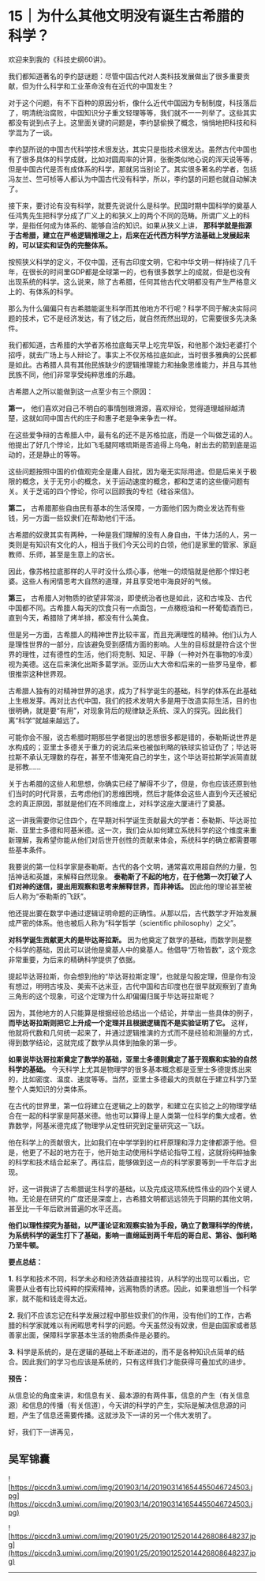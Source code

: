 # 15｜为什么其他文明没有诞生古希腊的科学？

欢迎来到我的《科技史纲60讲》。

我们都知道著名的李约瑟谜题：尽管中国古代对人类科技发展做出了很多重要贡献，但为什么科学和工业革命没有在近代的中国发生？

对于这个问题，有不下百种的原因分析，像什么近代中国因为专制制度，科技落后了，明清统治腐败，中国知识分子重文轻理等等，我们就不一一列举了。这些其实都没有说到点子上。这里面关键的问题是，李约瑟偷换了概念，悄悄地把科技和科学混为了一谈。

李约瑟所说的中国古代科学技术很发达，其实只是指技术很发达。虽然古代中国也有了很多具体的科学成就，比如对圆周率的计算，张衡类似地心说的浑天说等等，但是中国古代是否有成体系的科学，那就另当别论了。其实很多著名的学者，包括冯友兰、竺可桢等人都认为中国古代没有科学，所以，李约瑟的问题也就自动解决了。

接下来，要讨论有没有科学，就要先说说什么是科学。民国时期中国科学的奠基人任鸿隽先生把科学分成了广义上的和狭义上的两个不同的范畴。所谓广义上的科学，是指任何成为体系的、能够自洽的知识。如果从狭义上讲， **那科学就是指源于古希腊，建立在严格逻辑推理之上，后来在近代西方科学方法基础上发展起来的，可以证实和证伪的完整体系。**

按照狭义科学的定义，不仅中国，还有古印度文明，它和中华文明一样持续了几千年，在很长的时间里GDP都是全球第一的，也有很多数学上的成就，但是也没有出现系统的科学。这么说来，除了古希腊，任何其他古代文明都没有产生严格意义上的、有体系的科学。

那么为什么偏偏只有古希腊能诞生科学而其他地方不行呢？科学不同于解决实际问题的技术，它不是经济发达，有了钱之后，就自然而然出现的，它需要很多先决条件。

我们都知道，古希腊的大学者苏格拉底每天早上吃完早饭，和他那个泼妇老婆打个招呼，就去广场上与人辩论了。事实上不仅苏格拉底如此，当时很多雅典的公民都是如此。古希腊人具有其他民族缺少的逻辑推理能力和抽象思维能力，并且与其他民族不同，他们非常享受纯粹思维的乐趣。

古希腊人之所以能做到这一点至少有三个原因：

 **第一，** 他们喜欢对自己不明白的事情刨根溯源，喜欢辩论，觉得道理越辩越清楚，这就如同中国古代的庄子和惠子老是争来争去一样。

在这些爱争辩的古希腊人中，最有名的还不是苏格拉底，而是一个叫做芝诺的人。他提出了好几个悖论，比如飞毛腿阿喀琉斯是否追得上乌龟，射出去的箭到底是运动的，还是静止的等等。

这些问题按照中国的价值观完全是庸人自扰，因为毫无实际用途。但是后来关于极限的概念，关于无穷小的概念，关于运动速度的概念，都和芝诺的这些傻问题有关。关于芝诺的四个悖论，你可以回顾我的专栏《硅谷来信》。

 **第二，** 古希腊那些自由民有基本的生活保障，一方面他们因为商业发达而有些钱，另一方面一些奴隶们在帮助他们干活。

古希腊的奴隶其实有两种，一种是我们理解的没有人身自由，干体力活的人，另一类则是有知识有文化的人，相当于我们今天公司的白领，他们是家里的管家、家庭教师、乐师，甚至是生意上的店长。

因此，像苏格拉底那样的人平时没什么烦心事，他唯一的烦恼就是他那个悍妇老婆。这些人有闲情思考大自然的道理，并且享受地中海良好的气候。

 **第三，** 古希腊人对物质的欲望非常淡，即使统治者也是如此，这和古埃及、古代中国都不同。古希腊人每天的饮食只有一点面包，一点橄榄油和一杯葡萄酒而已，直到今天，希腊除了烤羊排，都没有什么美食。

但是另一方面，古希腊人的精神世界比较丰富，而且充满理性的精神。他们认为人是理性世界的一部分，应该避免受到感情方面的影响。人生的目标就是符合这个世界的理性，过有德性的生活，他们将克制、知足、平静（一种对外在事物的冷漠）视为美德。这在后来演化出斯多葛学派。亚历山大大帝和后来的一些罗马皇帝，都很推崇这种世界观。

古希腊人独有的对精神世界的追求，成为了科学诞生的基础，科学的体系在此基础上生根发芽。再对比古代中国，我们的技术发明大多是用于改造实际生活，目的也很明确，就是要“有用”，对现象背后的规律缺乏系统、深入的探究。因此我们离“科学”就越来越远了。

可能你会不服，说古希腊时期那些学者提出的思想很多都是错的，泰勒斯说世界是水构成的；亚里士多德关于重力的说法后来也被伽利略的铁球实验证伪了；毕达哥拉斯不承认无理数的存在，甚至不惜淹死自己的学生，这个毕达哥拉斯学派简直就是邪教……

关于古希腊的这些人和思想，你确实已经了解得不少了，但是，你也应该还原到他们当时的时代背景，去考虑他们的思维困境，然后才能体会这些人直到今天还被纪念的真正原因，那就是他们在不同维度上，对科学这座大厦进行了奠基。

这一讲我需要你记住四个，在早期对科学诞生贡献最大的学者：泰勒斯、毕达哥拉斯、亚里士多德和阿基米德。这一次，我们会从如何建立系统科学的这个维度来重新理解，我希望你能从他们对后世开创性的贡献来体会，系统科学的确立都需要哪些基本条件。

我要说的第一位科学家是泰勒斯。古代的各个文明，通常喜欢用超自然的力量，包括神话和英雄，来解释自然现象。 **泰勒斯了不起的地方，在于他第一次打破了人们对神的迷信，提出用观察和思考来解释世界，而非神话。** 因此他的理论甚至被后人称为“泰勒斯的飞跃”。

他还提出要在数学中通过逻辑证明命题的正确性。从那以后，古代数学才开始发展成严密的体系。他也被后人称为“科学哲学（scientific philosophy）之父”。

 **对科学诞生贡献更大的是毕达哥拉斯。** 因为他奠定了数学的基础，而数学则是整个科学的基础，因此可以说他是奠基人中的奠基人。他倡导“万物皆数”，这个观念非常重要，为后来的精确科学提供了依据。

提起毕达哥拉斯，你会想到他的“毕达哥拉斯定理”，也就是勾股定理，但是你有没有想过，明明古埃及、美索不达米亚，古代中国和古印度也在很早就观察到了直角三角形的这个现象，可这个定理为什么却偏偏归属于毕达哥拉斯呢？

因为，其他地方的人只能算是根据经验总结出一个结论，并举出一些具体的例子， **而毕达哥拉斯则把它上升成一个定理并且根据逻辑而不是实验证明了它。** 这样，他就将代数和几何统一起来了，并通过逻辑推演的方式而不是经验和测量的方式，得到数学结论，这就完成了数学从具体到抽象的第一步。

 **如果说毕达哥拉斯奠定了数学的基础，亚里士多德则奠定了基于观察和实验的自然科学的基础。** 今天科学上尤其是物理学的很多基本概念都是亚里士多德提炼出来的，比如密度、温度、速度等等。当然，亚里士多德最大的贡献在于建立科学乃至整个人类知识的分类体系。

在古代的世界里，第一位将建立在逻辑之上的数学，和建立在实验之上的物理学结合在一起的科学家是阿基米德。他也可以算得上是人类第一位科学的集大成者。依靠数学，阿基米德完成了物理学从定性研究到定量研究这一飞跃。

他在科学上的贡献很大，比如我们在中学学到的杠杆原理和浮力定律都源于他。但是，他更了不起的地方在于，他开始主动使用科学结论指导工程，这就将纯粹抽象的科学和技术结合起来了。再往后，能够做到这一点的科学家要等到一千年后才出现。

好，这一讲我讲了古希腊诞生科学的基础，以及完成这项系统性伟业的四个关键人物。无论是在研究的广度还是深度上，古希腊文明都远远领先于同期的其他文明，甚至比一千年后欧洲普遍的水平还高。

 **他们以理性探究为基础，以严谨论证和观察实验为手段，确立了数理科学的传统，为系统科学的诞生打下了基础，影响一直绵延到两千年后的哥白尼、第谷、伽利略乃至牛顿。**

 **要点总结：**

 **1.** 科学和技术不同，科学未必和经济效益直接挂钩，从科学的出现可以看出，它需要从业者有比较纯粹的探索精神，远离物质的诱惑。因此，如果谁想当一个科学家，就不能和钱走得太近。

 **2.** 我们不应该忘记在科学发展过程中那些奴隶们的作用，没有他们的工作，古希腊的科学家就难以有闲暇思考科学的问题。今天虽然没有奴隶，但是由国家或者慈善家出面，保障科学家基本生活的物质条件是必要的。

 **3.** 科学是系统的，是在逻辑的基础上不断递进的，而不是各种知识点简单的结合。因此我们的学习也应该是系统的，只有这样我们才能获得可叠加式的进步。

 **预告：**

从信息论的角度来讲，和信息有关、最本源的有两件事，信息的产生（有关信息源）和信息的传播（有关信道），今天讲的科学的产生，实际是解决信息源的问题，产生了信息还需要传播。这就涉及下一讲的另一个伟大发明了。

好，我们下一讲再见，

## 吴军锦囊

![https://piccdn3.umiwi.com/img/201903/14/201903141654455046724503.jpg](https://piccdn3.umiwi.com/img/201903/14/201903141654455046724503.jpg)

![https://piccdn3.umiwi.com/img/201901/25/201901252014426808648237.jpg](https://piccdn3.umiwi.com/img/201901/25/201901252014426808648237.jpg)

---
